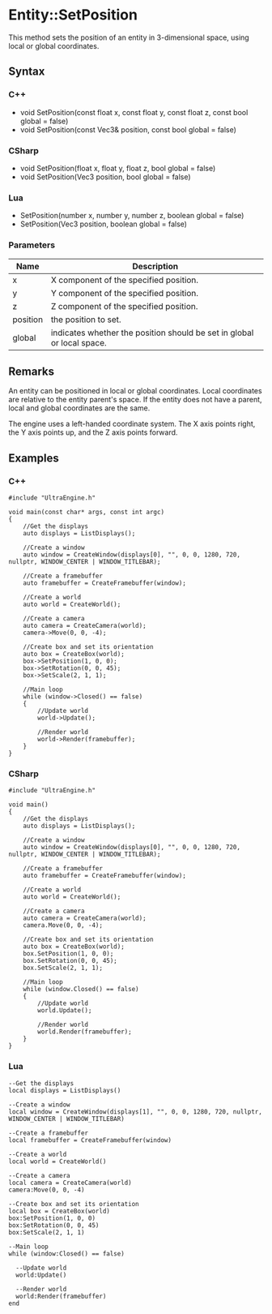 # Entity::SetPosition
This method sets the position of an entity in 3-dimensional space, using local or global coordinates.

## Syntax

### C++
* void SetPosition(const float x, const float y, const float z, const bool global = false)
* void SetPosition(const Vec3& position, const bool global = false)

### CSharp
* void SetPosition(float x, float y, float z, bool global = false)
* void SetPosition(Vec3 position, bool global = false)

### Lua
* SetPosition(number x, number y, number z, boolean global = false)
* SetPosition(Vec3 position, boolean global = false)

### Parameters
| Name | Description |
| ------ | ------ |
| x | X component of the specified position. |
| y | Y component of the specified position. |
| z | Z component of the specified position. |
| position | the position to set. |
| global | indicates whether the position should be set in global or local space. |

## Remarks
An entity can be positioned in local or global coordinates. Local coordinates are relative to the entity parent's space. If the entity does not have a parent, local and global coordinates are the same.

The engine uses a left-handed coordinate system. The X axis points right, the Y axis points up, and the Z axis points forward.

## Examples
### C++
```
#include "UltraEngine.h"
	
void main(const char* args, const int argc)
{
	//Get the displays
	auto displays = ListDisplays();
  
	//Create a window
	auto window = CreateWindow(displays[0], "", 0, 0, 1280, 720, nullptr, WINDOW_CENTER | WINDOW_TITLEBAR);

	//Create a framebuffer
	auto framebuffer = CreateFramebuffer(window);
    
	//Create a world
	auto world = CreateWorld();
    
	//Create a camera
	auto camera = CreateCamera(world);
	camera->Move(0, 0, -4);
  
	//Create box and set its orientation
	auto box = CreateBox(world);    
	box->SetPosition(1, 0, 0);
	box->SetRotation(0, 0, 45);
	box->SetScale(2, 1, 1);
  
	//Main loop
	while (window->Closed() == false)
	{
		//Update world
		world->Update();
		
		//Render world
		world->Render(framebuffer);
	}
}
```
### CSharp
```
#include "UltraEngine.h"
	
void main()
{
	//Get the displays
	auto displays = ListDisplays();
  
	//Create a window
	auto window = CreateWindow(displays[0], "", 0, 0, 1280, 720, nullptr, WINDOW_CENTER | WINDOW_TITLEBAR);

	//Create a framebuffer
	auto framebuffer = CreateFramebuffer(window);
    
	//Create a world
	auto world = CreateWorld();
    
	//Create a camera
	auto camera = CreateCamera(world);
	camera.Move(0, 0, -4);
  
	//Create box and set its orientation
	auto box = CreateBox(world);    
	box.SetPosition(1, 0, 0);
	box.SetRotation(0, 0, 45);
	box.SetScale(2, 1, 1);
  
	//Main loop
	while (window.Closed() == false)
	{
		//Update world
		world.Update();
		
		//Render world
		world.Render(framebuffer);
	}
}
```
### Lua
```
--Get the displays
local displays = ListDisplays()

--Create a window
local window = CreateWindow(displays[1], "", 0, 0, 1280, 720, nullptr, WINDOW_CENTER | WINDOW_TITLEBAR)

--Create a framebuffer
local framebuffer = CreateFramebuffer(window)

--Create a world
local world = CreateWorld()

--Create a camera
local camera = CreateCamera(world)
camera:Move(0, 0, -4)

--Create box and set its orientation
local box = CreateBox(world)
box:SetPosition(1, 0, 0)
box:SetRotation(0, 0, 45)
box:SetScale(2, 1, 1)

--Main loop
while (window:Closed() == false)
  
  --Update world
  world:Update()

  --Render world
  world:Render(framebuffer)
end
```
